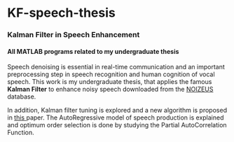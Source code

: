 # KF-speech-thesis
<h3>Kalman Filter in Speech Enhancement </h3>
<h4>All MATLAB programs related to my undergraduate thesis </h4>

<p>Speech denoising is essential in real-time communication and an important preprocessing step in speech recognition 
and human cognition of vocal speech. This work is my undergraduate thesis, that applies the famous <b>Kalman Filter</b> to enhance
noisy speech downloaded from the <a href = "http://ecs.utdallas.edu/loizou/speech/noizeus/"> NOIZEUS </a> database.</p> 
In addition, Kalman filter tuning is explored and a new algorithm is proposed in 
<a href = "http://ieeexplore.ieee.org/xpl/login.jsp?tp=&arnumber=7413711&url=http%3A%2F%2Fieeexplore.ieee.org%2Fiel7%2F7400053%2F7413696%2F07413711.pdf%3Farnumber%3D7413711">
this </a> paper. The AutoRegressive model of speech production is explained and optimum order selection is done by studying the Partial AutoCorrelation Function.
